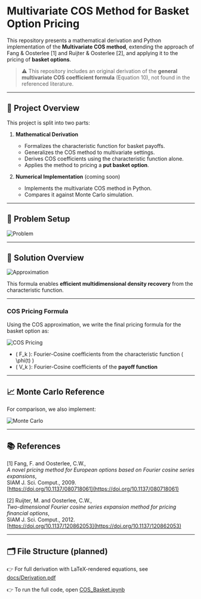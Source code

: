 # Multivariate COS Method for Basket Option Pricing

This repository presents a mathematical derivation and Python implementation of the **Multivariate COS method**, extending the approach of Fang & Oosterlee [1] and Ruijter & Oosterlee [2], and applying it to the pricing of **basket options**.

> ⚠️ This repository includes an original derivation of the **general multivariate COS coefficient formula** (Equation 10), not found in the referenced literature.

---

## 🧭 Project Overview

This project is split into two parts:

1. **Mathematical Derivation**
   - Formalizes the characteristic function for basket payoffs.
   - Generalizes the COS method to multivariate settings.
   - Derives COS coefficients using the characteristic function alone.
   - Applies the method to pricing a **put basket option**.

2. **Numerical Implementation** (coming soon)
   - Implements the multivariate COS method in Python.
   - Compares it against Monte Carlo simulation.

---

## 📌 Problem Setup

![Problem](docs/Equation1.png)

---

## 🧠 Solution Overview

![Approximation](docs/Equation2.png)

This formula enables **efficient multidimensional density recovery** from the characteristic function.

---

### COS Pricing Formula

Using the COS approximation, we write the final pricing formula for the basket option as:

![COS Pricing](docs/Equation3.png)

- \( F_k \): Fourier-Cosine coefficients from the characteristic function \( \phi(t) \)
- \( V_k \): Fourier-Cosine coefficients of the **payoff function**

---

## 📈 Monte Carlo Reference

For comparison, we also implement:

![Monte Carlo](docs/Equation4.png)

---

## 📚 References

[1] Fang, F. and Oosterlee, C.W.,  
*A novel pricing method for European options based on Fourier cosine series expansions*,  
SIAM J. Sci. Comput., 2009.  
[https://doi.org/10.1137/080718061](https://doi.org/10.1137/080718061)

[2] Ruijter, M. and Oosterlee, C.W.,  
*Two-dimensional Fourier cosine series expansion method for pricing financial options*,  
SIAM J. Sci. Comput., 2012.  
[https://doi.org/10.1137/120862053](https://doi.org/10.1137/120862053)

---

## 🗂️ File Structure (planned)
👉 For full derivation with LaTeX-rendered equations, see [docs/Derivation.pdf](docs/Derivation.pdf)

👉 To run the full code, open [COS_Basket.ipynb](COS_Basket.ipynb) 

